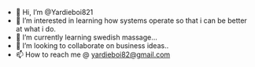 - 👋 Hi, I’m @Yardieboi821
- 👀 I’m interested in learning how systems operate so that i can be better at what i do.
- 🌱 I’m currently learning swedish massage...
- 💞️ I’m looking to collaborate on business ideas..
- 📫 How to reach me @ yardieboi82@gmail.com

<!---
Yardieboi821/Yardieboi821 is a ✨ special ✨ repository because its `README.md` (this file) appears on your GitHub profile.
You can click the Preview link to take a look at your changes.
--->
